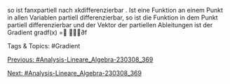 so ist fanxpartiell nach xkdifferenzierbar . Ist eine Funktion an einem Punkt in allen Variablen
partiell differenzierbar, so ist die Funktion in dem Punkt partiell differenzierbar und der Vektor der
partiellen Ableitungen ist der Gradient
gradf(x) =
∂f

   Tags & Topics:
   #Gradient

[Previous: #Analysis-Lineare_Algebra-230308_369](Analysis-Lineare_Algebra-230308_369.md)

[Next: #Analysis-Lineare_Algebra-230308_369](Analysis-Lineare_Algebra-230308_369.md)